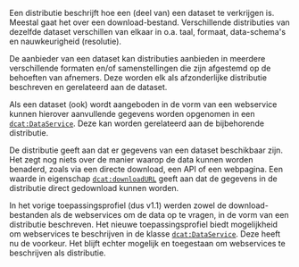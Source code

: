 Een distributie beschrijft hoe een (deel van) een dataset te verkrijgen is. Meestal gaat het over een download-bestand. 
Verschillende distributies van dezelfde dataset verschillen van elkaar in o.a. taal, formaat, data-schema's en 
nauwkeurigheid (resolutie).

De aanbieder van een dataset kan distributies aanbieden in meerdere verschillende formaten en/of samenstellingen die 
zijn afgestemd op de behoeften van afnemers. Deze worden elk als afzonderlijke distributie beschreven en gerelateerd 
aan de dataset.

Als een dataset (ook) wordt aangeboden in de vorm van een webservice kunnen hierover aanvullende gegevens worden 
opgenomen in een [`dcat:DataService`](#dcat-DataService). Deze kan worden gerelateerd aan de bijbehorende distributie.

De distributie geeft aan dat er gegevens van een dataset beschikbaar zijn. Het zegt nog niets over de manier waarop de 
data kunnen worden benaderd, zoals via een directe download, een API of een webpagina. Een waarde in 
eigenschap [`dcat:downloadURL`](#dcat-downloadURL) geeft aan dat de gegevens in de distributie direct gedownload kunnen
worden.

In het vorige toepassingsprofiel (dus v1.1) werden zowel de download-bestanden als de webservices om de data op te 
vragen, in de vorm van een distributie beschreven. Het nieuwe toepassingsprofiel biedt mogelijkheid om webservices te 
beschrijven in de klasse [`dcat:DataService`](#dcat-DataService). Deze heeft nu de voorkeur. Het blijft echter mogelijk 
en toegestaan om webservices te beschrijven als distributie.
